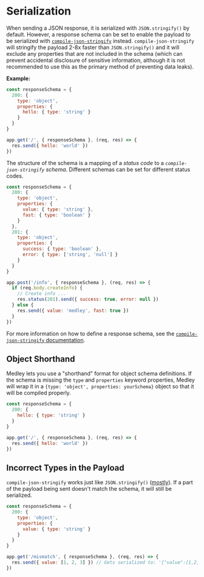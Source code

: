 # Serialization

When sending a JSON response, it is serialized with `JSON.stringify()` by
default. However, a response schema can be set to enable the payload to be
serialized with [`compile-json-stringify`](https://www.npmjs.com/package/compile-json-stringify)
instead. `compile-json-stringify` will stringify the payload 2-8x faster than
`JSON.stringify()` and it will exclude any properties that are not included in
the schema (which can prevent accidental disclosure of sensitive information,
although it is not recommended to use this as the primary method of preventing
data leaks).

**Example:**

```js
const responseSchema = {
  200: {
    type: 'object',
    properties: {
      hello: { type: 'string' }
    }
  }
}

app.get('/', { responseSchema }, (req, res) => {
  res.send({ hello: 'world' })
})
```

The structure of the schema is a mapping of a *status code* to a
*`compile-json-stringify` schema*. Different schemas can be set
for different status codes.

```js
const responseSchema = {
  200: {
    type: 'object',
    properties: {
      value: { type: 'string' },
      fast: { type: 'boolean' }
    }
  },
  201: {
    type: 'object',
    properties: {
      success: { type: 'boolean' },
      error: { type: ['string', 'null'] }
    }
  }
}

app.post('/info', { responseSchema }, (req, res) => {
  if (req.body.createInfo) {
    // Create info ...
    res.status(201).send({ success: true, error: null })
  } else {
    res.send({ value: 'medley', fast: true })
  }
})
```

For more information on how to define a response schema, see the
[`compile-json-stringify` documentation](https://github.com/nwoltman/compile-json-stringify).

## Object Shorthand

Medley lets you use a "shorthand" format for object schema definitions. If the
schema is missing the `type` and `properties` keyword properties, Medley will
wrap it in a `{type: 'object', properties: yourSchema}` object so that it will
be compiled properly.

```js
const responseSchema = {
  200: {
    hello: { type: 'string' }
  }
}

app.get('/', { responseSchema }, (req, res) => {
  res.send({ hello: 'world' })
})
```

## Incorrect Types in the Payload

`compile-json-stringify` works just like `JSON.stringify()`
([mostly](https://github.com/nwoltman/compile-json-stringify#differences-from-jsonstringify)).
If a part of the payload being sent doesn't match the schema, it will still be serialized.

```js
const responseSchema = {
  200: {
    type: 'object',
    properties: {
      value: { type: 'string' }
    }
  }
}

app.get('/mismatch', { responseSchema }, (req, res) => {
  res.send({ value: [1, 2, 3] }) // Gets serialized to: '{"value":[1,2,3]}'
})
```
